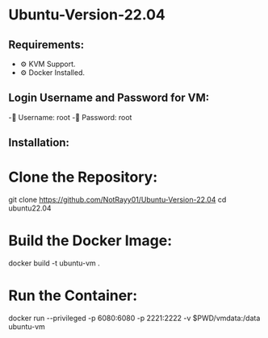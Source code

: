 # Ubuntu-Version-22.04

## Requirements: 
- ⚙️ KVM Support.
- ⚙️ Docker Installed.

## Login Username and Password for VM:
-👤 Username: root
-🔑 Password: root

## Installation: 
# Clone the Repository:
git clone https://github.com/NotRayy01/Ubuntu-Version-22.04
cd ubuntu22.04

# Build the Docker Image:
docker build -t ubuntu-vm .

# Run the Container:

docker run --privileged -p 6080:6080 -p 2221:2222 -v $PWD/vmdata:/data ubuntu-vm

